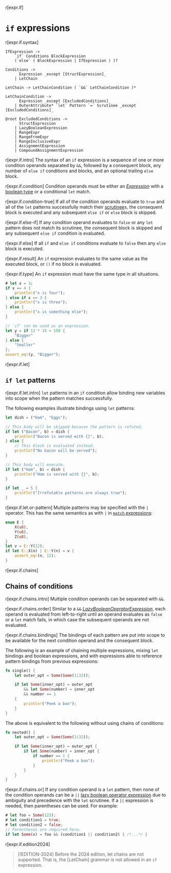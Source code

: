 r[expr.if]
# `if` expressions

r[expr.if.syntax]
```grammar,expressions
IfExpression ->
    `if` Conditions BlockExpression
    (`else` ( BlockExpression | IfExpression ) )?

Conditions ->
      Expression _except [StructExpression]_
    | LetChain

LetChain -> LetChainCondition ( `&&` LetChainCondition )*

LetChainCondition ->
      Expression _except [ExcludedConditions]_
    | OuterAttribute* `let` Pattern `=` Scrutinee _except [ExcludedConditions]_

@root ExcludedConditions ->
      StructExpression
    | LazyBooleanExpression
    | RangeExpr
    | RangeFromExpr
    | RangeInclusiveExpr
    | AssignmentExpression
    | CompoundAssignmentExpression
```
<!-- TODO: The struct exception above needs clarification, see https://github.com/rust-lang/reference/issues/1808
     The chain grammar could use some work, see https://github.com/rust-lang/reference/issues/1811
-->

r[expr.if.intro]
The syntax of an `if` expression is a sequence of one or more condition operands separated by `&&`,
followed by a consequent block, any number of `else if` conditions and blocks, and an optional trailing `else` block.

r[expr.if.condition]
Condition operands must be either an [_Expression_] with a [boolean type] or a conditional `let` match.

r[expr.if.condition-true]
If all of the condition operands evaluate to `true` and all of the `let` patterns successfully match their [scrutinee]s,
the consequent block is executed and any subsequent `else if` or `else` block is skipped.

r[expr.if.else-if]
If any condition operand evaluates to `false` or any `let` pattern does not match its scrutinee,
the consequent block is skipped and any subsequent `else if` condition is evaluated.

r[expr.if.else]
If all `if` and `else if` conditions evaluate to `false` then any `else` block is executed.

r[expr.if.result]
An `if` expression evaluates to the same value as the executed block, or `()` if no block is evaluated.

r[expr.if.type]
An `if` expression must have the same type in all situations.

```rust
# let x = 3;
if x == 4 {
    println!("x is four");
} else if x == 3 {
    println!("x is three");
} else {
    println!("x is something else");
}

// `if` can be used as an expression.
let y = if 12 * 15 > 150 {
    "Bigger"
} else {
    "Smaller"
};
assert_eq!(y, "Bigger");
```

r[expr.if.let]
## `if let` patterns

r[expr.if.let.intro]
`let` patterns in an `if` condition allow binding new variables into scope when the pattern matches successfully.

The following examples illustrate bindings using `let` patterns:

```rust
let dish = ("Ham", "Eggs");

// This body will be skipped because the pattern is refuted.
if let ("Bacon", b) = dish {
    println!("Bacon is served with {}", b);
} else {
    // This block is evaluated instead.
    println!("No bacon will be served");
}

// This body will execute.
if let ("Ham", b) = dish {
    println!("Ham is served with {}", b);
}

if let _ = 5 {
    println!("Irrefutable patterns are always true");
}
```

r[expr.if.let.or-pattern]
Multiple patterns may be specified with the `|` operator.
This has the same semantics as with `|` in [`match` expressions]:

```rust
enum E {
    X(u8),
    Y(u8),
    Z(u8),
}
let v = E::Y(12);
if let E::X(n) | E::Y(n) = v {
    assert_eq!(n, 12);
}
```

r[expr.if.chains]
## Chains of conditions

r[expr.if.chains.intro]
Multiple condition operands can be separated with `&&`.

r[expr.if.chains.order]
Similar to a `&&` [_LazyBooleanOperatorExpression_], each operand is evaluated from left-to-right until an operand evaluates as `false` or a `let` match fails,
in which case the subsequent operands are not evaluated.

r[expr.if.chains.bindings]
The bindings of each pattern are put into scope to be available for the next condition operand and the consequent block.

The following is an example of chaining multiple expressions, mixing `let` bindings and boolean expressions, and with expressions able to reference pattern bindings from previous expressions:

```rust
fn single() {
    let outer_opt = Some(Some(1i32));

    if let Some(inner_opt) = outer_opt
        && let Some(number) = inner_opt
        && number == 1
    {
        println!("Peek a boo");
    }
}
```

The above is equivalent to the following without using chains of conditions:

```rust
fn nested() {
    let outer_opt = Some(Some(1i32));

    if let Some(inner_opt) = outer_opt {
        if let Some(number) = inner_opt {
            if number == 1 {
                println!("Peek a boo");
            }
        }
    }
}
```

r[expr.if.chains.or]
If any condition operand is a `let` pattern, then none of the condition operands can be a `||` [lazy boolean operator expression][_LazyBooleanOperatorExpression_] due to ambiguity and precedence with the `let` scrutinee.
If a `||` expression is needed, then parentheses can be used. For example:

```rust
# let foo = Some(123);
# let condition1 = true;
# let condition2 = false;
// Parentheses are required here.
if let Some(x) = foo && (condition1 || condition2) { /*...*/ }
```

r[expr.if.edition2024]
> [!EDITION-2024]
> Before the 2024 edition, let chains are not supported. That is, the [LetChain] grammar is not allowed in an `if` expression.

[_BlockExpression_]: block-expr.md
[_Expression_]: ../expressions.md
[_LazyBooleanOperatorExpression_]: operator-expr.md#lazy-boolean-operators
[_Pattern_]: ../patterns.md
[_Scrutinee_]: match-expr.md
[`match` expressions]: match-expr.md
[boolean type]: ../types/boolean.md
[scrutinee]: ../glossary.md#scrutinee

<script>
(function() {
    var fragments = {
        "#if-let-expressions": "if-expr.html#if-let-patterns",
    };
    var target = fragments[window.location.hash];
    if (target) {
        var url = window.location.toString();
        var base = url.substring(0, url.lastIndexOf('/'));
        window.location.replace(base + "/" + target);
    }
})();
</script>
